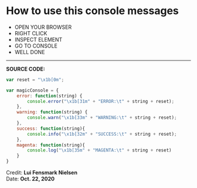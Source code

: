 # How to use this console messages

* OPEN YOUR BROWSER
* RIGHT CLICK
* INSPECT ELEMENT
* GO TO CONSOLE
* WELL DONE

***

<strong>SOURCE CODE:</strong>

```javascript
var reset = "\x1b[0m";

var magicConsole = {
    error: function(string) {
        console.error("\x1b[31m" + "ERROR:\t" + string + reset);
    },
    warning: function(string) {
        console.warn("\x1b[33m" + "WARNING:\t" + string + reset);
    },
    success: function(string){
        console.info("\x1b[32m" + "SUCCESS:\t" + string + reset);
    },
    magenta: function(string){
        console.log("\x1b[35m" + "MAGENTA:\t" + string + reset)
    }
}
```

Credit:
<strong>Lui Fensmark Nielsen</strong>
<br>
Date: <strong>Oct. 22, 2020</strong>
